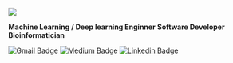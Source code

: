 <a href="https://hits.seeyoufarm.com"><img src="https://hits.seeyoufarm.com/api/count/incr/badge.svg?url=https%3A%2F%2Fgithub.com%2FLEEKIWOOK%2Fhit-counter&count_bg=%2379C83D&title_bg=%23555555&icon=&icon_color=%23E7E7E7&title=hits&edge_flat=false"/></a>

**Machine Learning / Deep learning Enginner**
**Software Developer**
**Bioinformatician**

[![Gmail Badge](https://img.shields.io/badge/Gmail-d14836?style=flat-square&logo=Gmail&logoColor=white&link=mailto:leek0502@gmail.com)](mailto:leek0502@gmail.com)
[![Medium Badge](http://img.shields.io/badge/-Medium-12100E?style=flat-square&logo=medium&logoColor=white&link=https://bimlkw.medium.com)](https://bimlkw.medium.com)
[![Linkedin Badge](https://img.shields.io/badge/-LinkedIn-blue?style=flat-square&logo=Linkedin&logoColor=white&link=https://www.linkedin.com/in/기욱-이-7793807b/)](https://www.linkedin.com/in/기욱-이-7793807b/)
